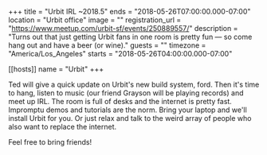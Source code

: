 +++
title = "Urbit IRL ~2018.5"
ends = "2018-05-26T07:00:00.000-07:00"
location = "Urbit office"
image = ""
registration_url = "https://www.meetup.com/urbit-sf/events/250889557/"
description = "Turns out that just getting Urbit fans in one room is pretty fun — so come hang out and have a beer (or wine)."
guests = ""
timezone = "America/Los_Angeles"
starts = "2018-05-26T04:00:00.000-07:00"

[[hosts]]
name = "Urbit"
+++

Ted will give a quick update on Urbit's new build system, ford. Then it's time to hang, listen to music (our friend Grayson will be playing records) and meet up IRL. The room is full of desks and the internet is pretty fast. Impromptu demos and tutorials are the norm. Bring your laptop and we'll install Urbit for you. Or just relax and talk to the weird array of people who also want to replace the internet.

Feel free to bring friends!
